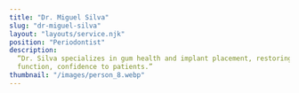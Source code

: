```yaml
---
title: "Dr. Miguel Silva"
slug: "dr-miguel-silva"
layout: "layouts/service.njk"
position: "Periodontist"
description:
  “Dr. Silva specializes in gum health and implant placement, restoring
  function, confidence to patients.”
thumbnail: "/images/person_8.webp"
---
```

